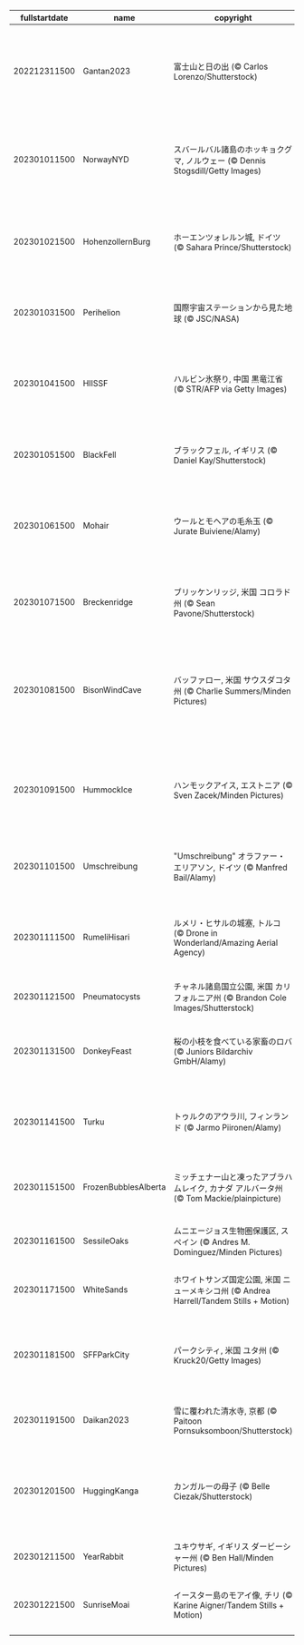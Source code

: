 |fullstartdate|name|copyright|title|image|
|--|--|--|--|--|
202212311500|Gantan2023|富士山と日の出 (© Carlos Lorenzo/Shutterstock)|明けましておめでとうございます|![](/ja-JP/2023/01/202212311500Gantan2023.jpg)|
202301011500|NorwayNYD|スバールバル諸島のホッキョクグマ, ノルウェー (© Dennis Stogsdill/Getty Images)|うたた寝するホッキョクグマ|![](/ja-JP/2023/01/202301011500NorwayNYD.jpg)|
202301021500|HohenzollernBurg|ホーエンツォレルン城, ドイツ (© Sahara Prince/Shutterstock)|ドイツ 雪に覆われた山頂の城|![](/ja-JP/2023/01/202301021500HohenzollernBurg.jpg)|
202301031500|Perihelion|国際宇宙ステーションから見た地球 (© JSC/NASA)|今日は地球の近日点|![](/ja-JP/2023/01/202301031500Perihelion.jpg)|
202301041500|HIISSF|ハルビン氷祭り, 中国 黒竜江省 (© STR/AFP via Getty Images)|ハルビン 氷の町のライトアップ|![](/ja-JP/2023/01/202301041500HIISSF.jpg)|
202301051500|BlackFell|ブラックフェル, イギリス (© Daniel Kay/Shutterstock)|イギリス 湖水地方の丘|![](/ja-JP/2023/01/202301051500BlackFell.jpg)|
202301061500|Mohair|ウールとモヘアの毛糸玉 (© Jurate Buiviene/Alamy)|今日は「ディスタッフデー」|![](/ja-JP/2023/01/202301061500Mohair.jpg)|
202301071500|Breckenridge|ブリッケンリッジ, 米国 コロラド州 (© Sean Pavone/Shutterstock)|コロラド 黄金色の夕暮れ|![](/ja-JP/2023/01/202301071500Breckenridge.jpg)|
202301081500|BisonWindCave|バッファロー, 米国 サウスダコタ州 (© Charlie Summers/Minden Pictures)|ウインドケーブ国立公園のバッファロー|![](/ja-JP/2023/01/202301081500BisonWindCave.jpg)|
202301091500|HummockIce|ハンモックアイス, エストニア (© Sven Zacek/Minden Pictures)|エストニア 湖上にひしめく氷の波|![](/ja-JP/2023/01/202301091500HummockIce.jpg)|
202301101500|Umschreibung|"Umschreibung" オラファー・エリアソン, ドイツ (© Manfred Bail/Alamy)|今日は「階段の日」|![](/ja-JP/2023/01/202301101500Umschreibung.jpg)|
202301111500|RumeliHisari|ルメリ・ヒサルの城塞, トルコ (© Drone in Wonderland/Amazing Aerial Agency)|トルコ ルメリ・ヒサルの城塞|![](/ja-JP/2023/01/202301111500RumeliHisari.jpg)|
202301121500|Pneumatocysts|チャネル諸島国立公園, 米国 カリフォルニア州 (© Brandon Cole Images/Shutterstock)|海のセコイヤ|![](/ja-JP/2023/01/202301121500Pneumatocysts.jpg)|
202301131500|DonkeyFeast|桜の小枝を食べている家畜のロバ (© Juniors Bildarchiv GmbH/Alamy)|ロバにとって愉快な一日|![](/ja-JP/2023/01/202301131500DonkeyFeast.jpg)|
202301141500|Turku|トゥルクのアウラ川, フィンランド (© Jarmo Piironen/Alamy)|霜の降りたフィンランド|![](/ja-JP/2023/01/202301141500Turku.jpg)|
202301151500|FrozenBubblesAlberta|ミッチェナー山と凍ったアブラハムレイク, カナダ アルバータ州 (© Tom Mackie/plainpicture)|氷の泡に覆われた湖|![](/ja-JP/2023/01/202301151500FrozenBubblesAlberta.jpg)|
202301161500|SessileOaks|ムニエージョス生物圏保護区, スペイン (© Andres M. Dominguez/Minden Pictures)|木に宿る美しさ|![](/ja-JP/2023/01/202301161500SessileOaks.jpg)|
202301171500|WhiteSands|ホワイトサンズ国定公園, 米国 ニューメキシコ州 (© Andrea Harrell/Tandem Stills + Motion)|広大な石膏の砂丘|![](/ja-JP/2023/01/202301171500WhiteSands.jpg)|
202301181500|SFFParkCity|パークシティ, 米国 ユタ州 (© Kruck20/Getty Images)|サンダンスの上空で雲が舞う|![](/ja-JP/2023/01/202301181500SFFParkCity.jpg)|
202301191500|Daikan2023|雪に覆われた清水寺, 京都 (© Paitoon Pornsuksomboon/Shutterstock)|今日は「大寒」|![](/ja-JP/2023/01/202301191500Daikan2023.jpg)|
202301201500|HuggingKanga|カンガルーの母子 (© Belle Ciezak/Shutterstock)|今日はナショナル・ハグ・デー|![](/ja-JP/2023/01/202301201500HuggingKanga.jpg)|
202301211500|YearRabbit|ユキウサギ, イギリス ダービーシャー州 (© Ben Hall/Minden Pictures)|今日は旧正月|![](/ja-JP/2023/01/202301211500YearRabbit.jpg)|
202301221500|SunriseMoai|イースター島のモアイ像, チリ (© Karine Aigner/Tandem Stills + Motion)|大きな岩、大きな頭|![](/ja-JP/2023/01/202301221500SunriseMoai.jpg)|
